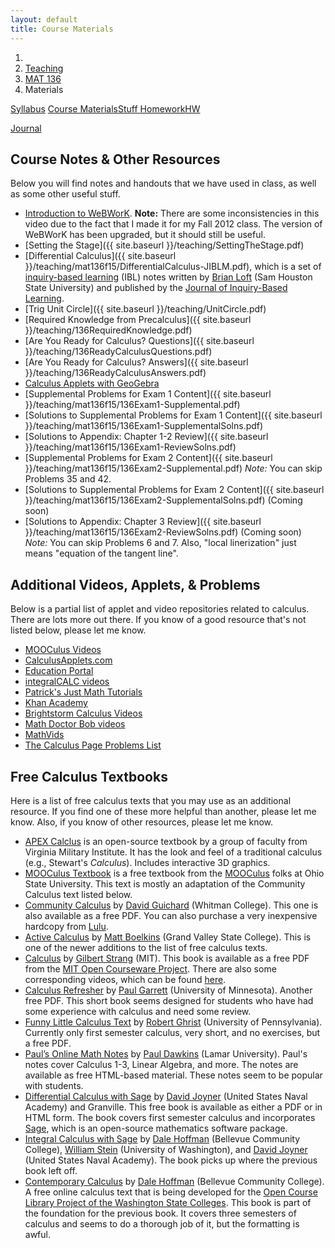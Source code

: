 ```yaml
---
layout: default
title: Course Materials
---
```


<ol class="breadcrumb">
  <li><a href="/"><i class="fa fa-home"></i></a></li>
  <li><a href="/teaching/">Teaching</a></li>
  <li><a href="/teaching/mat136f15">MAT 136</a></li>
  <li class="active">Materials</li>
</ol>

<div class="row">
<div class="col-xs-12">
<div class="btn-group btn-group-justified">
<a class="btn btn-default btn-success" href="{{site.baseurl}}/teaching/mat136f15/syllabus/">Syllabus</a>

<a class="btn btn-default btn-primary" href="{{site.baseurl}}/teaching/mat136f15/materials/">
<span class="hidden-xs">Course Materials</span><span class="visible-xs">Stuff</span>
</a>

<a class="btn btn-default btn-warning" href="{{site.baseurl}}/teaching/mat136f15/homework/">
<span class="hidden-xs">Homework</span><span class="visible-xs">HW</span>
</a>

<a class="btn btn-default btn-info" href="{{site.baseurl}}/teaching/mat136f15/journal/">Journal</a>
</div>
</div>
</div>

## Course Notes & Other Resources ##
Below you will find notes and handouts that we have used in class, as well as some other useful stuff.

- [Introduction to WeBWorK](http://www.youtube.com/watch?v=nqv2dk70IFw). **Note:** There are some inconsistencies in this video due to the fact that I made it for my Fall 2012 class.  The version of WeBWorK has been upgraded, but it should still be useful.
- [Setting the Stage]({{ site.baseurl }}/teaching/SettingTheStage.pdf)
- [Differential Calculus]({{ site.baseurl }}/teaching/mat136f15/DifferentialCalculus-JIBLM.pdf), which is a set of [inquiry-based learning](http://maamathedmatters.blogspot.com/2013/05/what-heck-is-ibl.html) (IBL) notes written by [Brian Loft](http://www.shsu.edu/academics/mathematics-and-statistics/faculty/loft.html) (Sam Houston State University) and published by the [Journal of Inquiry-Based Learning](http://www.jiblm.org).
- [Trig Unit Circle]({{ site.baseurl }}/teaching/UnitCircle.pdf)
- [Required Knowledge from Precalculus]({{ site.baseurl }}/teaching/136RequiredKnowledge.pdf)
- [Are You Ready for Calculus? Questions]({{ site.baseurl }}/teaching/136ReadyCalculusQuestions.pdf)
- [Are You Ready for Calculus? Answers]({{ site.baseurl }}/teaching/136ReadyCalculusAnswers.pdf)
- [Calculus Applets with GeoGebra](http://dcernst.github.io/CalculusApplets/)
- [Supplemental Problems for Exam 1 Content]({{ site.baseurl }}/teaching/mat136f15/136Exam1-Supplemental.pdf)
- [Solutions to Supplemental Problems for Exam 1 Content]({{ site.baseurl }}/teaching/mat136f15/136Exam1-SupplementalSolns.pdf)
- [Solutions to Appendix: Chapter 1-2 Review]({{ site.baseurl }}/teaching/mat136f15/136Exam1-ReviewSolns.pdf)
- [Supplemental Problems for Exam 2 Content]({{ site.baseurl }}/teaching/mat136f15/136Exam2-Supplemental.pdf) *Note:* You can skip Problems 35 and 42.
- [Solutions to Supplemental Problems for Exam 2 Content]({{ site.baseurl }}/teaching/mat136f15/136Exam2-SupplementalSolns.pdf) (Coming soon)
- [Solutions to Appendix: Chapter 3 Review]({{ site.baseurl }}/teaching/mat136f15/136Exam2-ReviewSolns.pdf) (Coming soon) *Note:* You can skip Problems 6 and 7.  Also, "local linerization" just means "equation of the tangent line".

<!--
- [Function Analysis](http://teaching.danaernst.com/files/fall2014/mat136/FunctionAnalysis.pdf)
- [Applied Optimization](http://teaching.danaernst.com/files/fall2014/mat136/AppliedOptimization.pdf)
- [Related Rates](http://teaching.danaernst.com/files/fall2014/mat136/RelatedRates.pdf)
- [Integration by Substitution](http://teaching.danaernst.com/files/fall2014/mat136/Substitution.pdf)
- [Integration by By Parts](http://teaching.danaernst.com/files/fall2014/mat136/IntegrationByParts.pdf)
- [Falling Objects](http://teaching.danaernst.com/files/fall2014/mat136/FallingObjects.pdf) -->

## Additional Videos, Applets, & Problems ##
Below is a partial list of applet and video repositories related to calculus. There are lots more out there. If you know of a good resource that's not listed below, please let me know.

  * [MOOCulus Videos](https://mooculus.osu.edu/lectures)
  * [CalculusApplets.com](http://calculusapplets.com)
  * [Education Portal](http://education-portal.com/academy/course/calculus.html)
  * [integralCALC videos](http://www.integralcalc.com)
  * [Patrick's Just Math Tutorials](http://patrickjmt.com/#calculus)
  * [Khan Academy](http://www.khanacademy.org/math/calculus)
  * [Brightstorm Calculus Videos](http://www.brightstorm.com/math/calculus/)
  * [Math Doctor Bob videos](http://www.mathdoctorbob.org/default.html)
  * [MathVids](http://mathvids.com/topic/mathhelp/5-calculus)
  * [The Calculus Page Problems List](http://www.math.ucdavis.edu/~kouba/ProblemsList.html)

## Free Calculus Textbooks ##
Here is a list of free calculus texts that you may use as an additional resource.  If you find one of these more helpful than another, please let me know.  Also, if you know of other resources, please let me know.

* [APEX Calclus](http://www.apexcalculus.com) is an open-source textbook by a group of faculty from Virginia Military Institute.  It has the look and feel of a traditional calculus (e.g., Stewart's *Calculus*). Includes interactive 3D graphics.
* [MOOCulus Textbook](https://mooculus.osu.edu/handouts) is a free textbook from the [MOOCulus](https://mooculus.osu.edu/) folks at Ohio State University. This text is mostly an adaptation of the Community Calculus text listed below.
* [Community Calculus](http://communitycalculus.org) by [David Guichard](http://skink.whitman.edu/~guichard/) (Whitman College). This one is also available as a free PDF. You can also purchase a very inexpensive hardcopy from [Lulu](http://www.lulu.com/spotlight/whitmancalculus).
* [Active Calculus](http://faculty.gvsu.edu/boelkinm/Home/Download.html) by [Matt Boelkins](http://faculty.gvsu.edu/boelkinm/Home/MB.html) (Grand Valley State College). This is one of the newer additions to the list of free calculus texts.
* [Calculus](http://ocw.mit.edu/resources/res-18-001-calculus-online-textbook-spring-2005/textbook/) by [Gilbert Strang](http://www-math.mit.edu/~gs/) (MIT). This book is available as a free PDF from the [MIT Open Courseware Project](http://ocw.mit.edu/index.htm). There are also some corresponding videos, which can be found [here](http://ocw.mit.edu/high-school/courses/highlights-of-calculus/index.htm).
* [Calculus Refresher](http://www.math.umn.edu/~garrett/calculus/) by [Paul Garrett](http://www.math.umn.edu/~garrett/index.shtml) (University of Minnesota). Another free PDF. This short book seems designed for students who have had some experience with calculus and need some review.
* [Funny Little Calculus Text](http://www.math.upenn.edu/~ghrist/FLCT/index.html) by [Robert Ghrist](http://www.math.upenn.edu/~ghrist/index.html) (University of Pennsylvania). Currently only first semester calculus, very short, and no exercises, but a free PDF.
* [Paul’s Online Math Notes](http://tutorial.math.lamar.edu/) by [Paul Dawkins](http://www.math.lamar.edu/faculty/dawkins/dawkins.aspx) (Lamar University). Paul's notes cover Calculus 1-3, Linear Algebra, and more. The notes are available as free HTML-based material. These notes seem to be popular with students.
* [Differential Calculus with Sage](http://wdjoyner.com/teach/calc1-sage/) by [David Joyner](http://wdjoyner.com/) (United States Naval Academy) and Granville. This free book is available as either a PDF or in HTML form. The book covers first semester calculus and incorporates [Sage](http://sagemath.org), which is an open-source mathematics software package.
* [Integral Calculus with Sage](http://boxen.math.washington.edu/home/wdj/teaching/calc2-sage/) by [Dale Hoffman](http://scidiv.bellevuecollege.edu/dh/) (Bellevue Community College), [William Stein](http://modular.math.washington.edu/) (University of Washington), and [David Joyner](http://wdjoyner.com/) (United States Naval Academy). The book picks up where the previous book left off.
* [Contemporary Calculus](http://scidiv.bellevuecollege.edu/dh/Calculus_all/Calculus_all.html) by [Dale Hoffman](http://scidiv.bellevuecollege.edu/dh/) (Bellevue Community College).  A free online calculus text that is being developed for the [Open Course Library Project of the Washington State Colleges](http://opencourselibrary.org).  This book is part of the foundation for the previous book.  It covers three semesters of calculus and seems to do a thorough job of it, but the formatting is awful.
